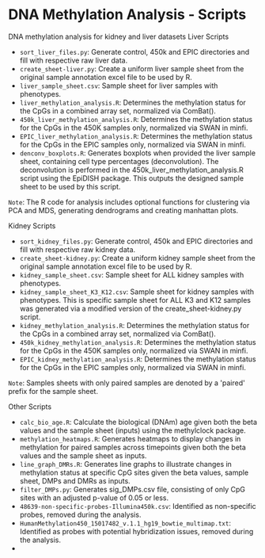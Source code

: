 # DNA Methylation Analysis - Scripts 
DNA methylation analysis for kidney and liver datasets
Liver Scripts
- `sort_liver_files.py`: Generate control, 450k and EPIC directories and fill with respective raw liver data.
- `create_sheet-liver.py`: Create a uniform liver sample sheet from the original sample annotation excel file to be used by R.
- `liver_sample_sheet.csv`: Sample sheet for liver samples with phenotypes. 
- `liver_methylation_analysis.R`: Determines the methylation status for the CpGs in a combined array set, normalized via ComBat().
- `450k_liver_methylation_analysis.R`: Determines the methylation status for the CpGs in the 450K samples only, normalized via SWAN in minfi. 
- `EPIC_liver_methylation_analysis.R`: Determines the methylation status for the CpGs in the EPIC samples only, normalized via SWAN in minfi. 
- `denconv_boxplots.R`: Generates boxplots when provided the liver sample sheet, containing cell type percentages (deconvolution). The deconvolution is performed in the 450k_liver_methylation_analysis.R script using the EpiDISH package. This outputs the designed sample sheet to be used by this script. 

`Note`: The R code for analysis includes optional functions for clustering via PCA and MDS, generating dendrograms and creating manhattan plots.

Kidney Scripts
- `sort_kidney_files.py`: Generate control, 450k and EPIC directories and fill with respective raw kidney data.
- `create_sheet-kidney.py`: Create a uniform kidney sample sheet from the original sample annotation excel file to be used by R.
- `kidney_sample_sheet.csv`: Sample sheet for ALL kidney samples with phenotypes. 
- `kidney_sample_sheet_K3_K12.csv`: Sample sheet for kidney samples with phenotypes. This is specific sample sheet for ALL K3 and K12 samples was generated via a modified version of the create_sheet-kidney.py script.
- `kidney_methylation_analysis.R`: Determines the methylation status for the CpGs in a combined array set, normalized via ComBat().
- `450k_kidney_methylation_analysis.R`: Determines the methylation status for the CpGs in the 450K samples only, normalized via SWAN in minfi. 
- `EPIC_kidney_methylation_analysis.R`: Determines the methylation status for the CpGs in the EPIC samples only, normalized via SWAN in minfi. 

`Note`: Samples sheets with only paired samples are denoted by a 'paired' prefix for the sample sheet. 

Other Scripts
- `calc_bio_age.R`: Calculate the biological (DNAm) age given both the beta values and the sample sheet (inputs) using the methylclock package. 
- `methylation_heatmaps.R`: Generates heatmaps to display changes in methylation for paired samples across timepoints given both the beta values and the sample sheet as inputs. 
- `line_graph_DMRs.R`: Generates line graphs to illustrate changes in methylation status at specific CpG sites given the beta values, sample sheet, DMPs and DMRs as inputs. 
- `filter_DMPs.py`: Generates sig_DMPs.csv file, consisting of only CpG sites with an adjusted p-value of 0.05 or less. 
- `48639-non-specific-probes-Illumina450k.csv`: Identified as non-specific probes, removed during the analysis. 
- `HumanMethylation450_15017482_v.1.1_hg19_bowtie_multimap.txt`: Identified as probes with potential hybridization issues, removed during the analysis. 
- 